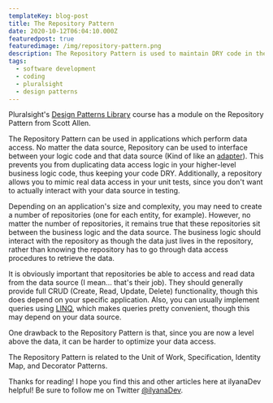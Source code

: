 ```yaml
---
templateKey: blog-post
title: The Repository Pattern
date: 2020-10-12T06:04:10.000Z
featuredpost: true
featuredimage: /img/repository-pattern.png
description: The Repository Pattern is used to maintain DRY code in the business logic of applications that need to interact with a data source. It does this by providing an interface between the business logic and data source.
tags:
  - software development
  - coding
  - pluralsight
  - design patterns
---
```


Pluralsight's [Design Patterns Library](https://app.pluralsight.com/library/courses/patterns-library/table-of-contents) course has a module on the Repository Pattern from Scott Allen.

The Repository Pattern can be used in applications which perform data access. No matter the data source, Repository can be used to interface between your logic code and that data source (Kind of like an [adapter](https://ilyana.dev/blog/2020-08-21-adapter-pattern/)). This prevents you from duplicating data access logic in your higher-level business logic code, thus keeping your code DRY. Additionally, a repository allows you to mimic real data access in your unit tests, since you don't want to actually interact with your data source in testing.

Depending on an application's size and complexity, you may need to create a number of repositories (one for each entity, for example). However, no matter the number of repositories, it remains true that these repositories sit between the business logic and the data source. The business logic should interact with the repository as though the data just lives in the repository, rather than knowing the repository has to go through data access procedures to retrieve the data.

It is obviously important that repositories be able to access and read data from the data source (I mean... that's their job). They should generally provide full CRUD (Create, Read, Update, Delete) functionality, though this does depend on your specific application. Also, you can usually implement queries using [LINQ](https://ilyana.dev/blog/2020-09-18-linq/), which makes queries pretty convenient, though this may depend on your data source.

One drawback to the Repository Pattern is that, since you are now a level above the data, it can be harder to optimize your data access.

The Repository Pattern is related to the Unit of Work, Specification, Identity Map, and Decorator Patterns.

Thanks for reading! I hope you find this and other articles here at ilyanaDev helpful! Be sure to follow me on Twitter [@ilyanaDev](https://twitter.com/ilyanaDev).
